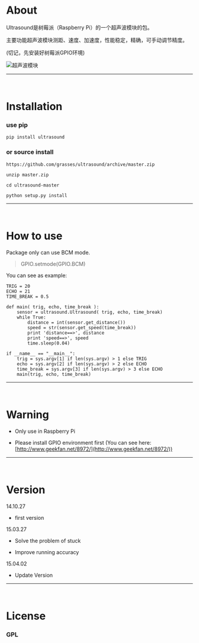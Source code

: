 # About

Ultrasound是树莓派（Raspberry Pi）的一个超声波模块的包。

主要功能超声波模块测距、速度、加速度，性能稳定，精确，可手动调节精度。

(切记，先安装好树莓派GPIO环境)


![超声波模块](http://xiaocao.u.qiniudn.com/github/2015-04-03-ultrasound.jpg)


------------------------

<br>

# Installation

### use pip

	pip install ultrasound

### or source install

	https://github.com/grasses/ultrasound/archive/master.zip
	
	unzip master.zip
	
	cd ultrasound-master
	
	python setup.py install
	
------------------------

<br>

# How to use

Package only can use BCM mode.

> GPIO.setmode(GPIO.BCM)

You can see as example:

	TRIG = 20
	ECHO = 21
	TIME_BREAK = 0.5

	def main( trig, echo, time_break ):
    	sensor = ultrasound.Ultrasound( trig, echo, time_break)
   	 	while True:
        	distance = int(sensor.get_distance())
        	speed = str(sensor.get_speed(time_break))
        	print 'distance==>', distance
        	print 'speed==>', speed
        	time.sleep(0.04)
    
    if __name__ == "__main__":
    	trig = sys.argv[1] if len(sys.argv) > 1 else TRIG
    	echo = sys.argv[2] if len(sys.argv) > 2 else ECHO
    	time_break = sys.argv[3] if len(sys.argv) > 3 else ECHO
    	main(trig, echo, time_break)    
        
-------------------------------

<br>
  
# Warning      
  
* Only use in Raspberry Pi    
      
* Please install GPIO environment first (You can see here: [http://www.geekfan.net/8972/](http://www.geekfan.net/8972/))  
        

-------------------------------

<br>

# Version

14.10.27

* first version

15.03.27

* Solve the problem of stuck

* Improve running accuracy

15.04.02

* Update Version


-------------------------------

<br>

# License

### GPL        

        
        
        
        